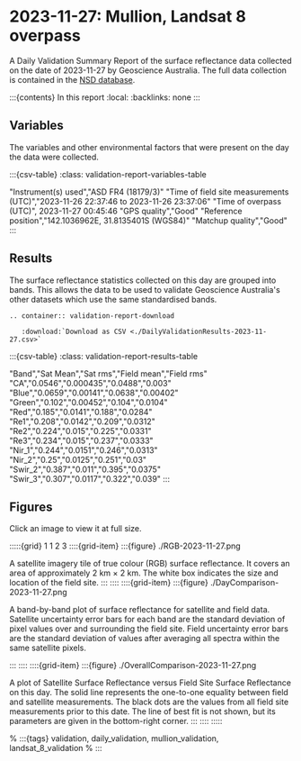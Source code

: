 # 2023-11-27: Mullion, Landsat 8 overpass

A Daily Validation Summary Report of the surface reflectance data collected on
the date of 2023-11-27 by Geoscience&nbsp;Australia. The full data collection is
contained in the [NSD database](https://www.dea.ga.gov.au/products/national-spectral-database).

:::{contents} In this report
:local:
:backlinks: none
:::

## Variables

The variables and other environmental factors that were present on the day the
data were collected.

:::{csv-table}
:class: validation-report-variables-table

"Instrument(s) used","ASD FR4 (18179/3)"
"Time of field site measurements (UTC)","2023-11-26 22:37:46 to 2023-11-26 23:37:06"
"Time of overpass (UTC)", 2023-11-27 00:45:46
"GPS quality","Good"
"Reference position","142.1036962E, 31.8135401S (WGS84)"
"Matchup quality","Good"
:::

## Results

The surface reflectance statistics collected on this day are grouped into bands.
This allows the data to be used to validate Geoscience Australia's other datasets
which use the same standardised bands.

```{eval-rst}
.. container:: validation-report-download

   :download:`Download as CSV <./DailyValidationResults-2023-11-27.csv>`
```

:::{csv-table}
:class: validation-report-results-table

"Band","Sat Mean","Sat rms","Field mean","Field rms"
"CA","0.0546","0.000435","0.0488","0.003"
"Blue","0.0659","0.00141","0.0638","0.00402"
"Green","0.102","0.00452","0.104","0.0104"
"Red","0.185","0.0141","0.188","0.0284"
"Re1","0.208","0.0142","0.209","0.0312"
"Re2","0.224","0.015","0.225","0.0331"
"Re3","0.234","0.015","0.237","0.0333"
"Nir_1","0.244","0.0151","0.246","0.0313"
"Nir_2","0.25","0.0125","0.251","0.03"
"Swir_2","0.387","0.011","0.395","0.0375"
"Swir_3","0.307","0.0117","0.322","0.039"
:::

## Figures

Click an image to view it at full size.

:::::{grid} 1 1 2 3
::::{grid-item}
:::{figure} ./RGB-2023-11-27.png

A satellite imagery tile of true colour (RGB) surface reflectance. It covers an
area of approximately 2&nbsp;km &times; 2&nbsp;km. The white box indicates the size and location
of the field site.
:::
::::
::::{grid-item}
:::{figure} ./DayComparison-2023-11-27.png

A band-by-band plot of surface reflectance for satellite and field data.
Satellite uncertainty error bars for each band are the standard deviation of
pixel values over and surrounding the field site. Field uncertainty error bars
are the standard deviation of values after averaging all spectra within the same
satellite pixels. 

:::
::::
::::{grid-item}
:::{figure} ./OverallComparison-2023-11-27.png

A plot of Satellite Surface Reflectance versus Field Site Surface Reflectance on this day.
The solid line represents the one-to-one equality between field and satellite measurements.
The black dots are the values from all field site measurements prior to this date. 
The line of best fit is not shown, but its parameters are given in the bottom-right corner.
:::
::::
:::::

% :::{tags} validation, daily_validation, mullion_validation, landsat_8_validation
% :::
